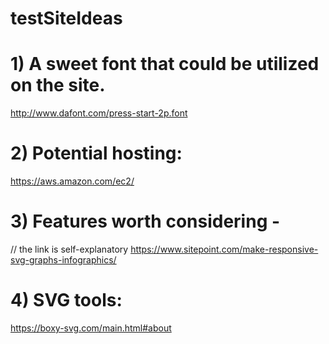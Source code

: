 # testSiteIdeas

# 1) A sweet font that could be utilized on the site.
http://www.dafont.com/press-start-2p.font

# 2) Potential hosting:
https://aws.amazon.com/ec2/

# 3) Features worth considering -
// the link is self-explanatory
https://www.sitepoint.com/make-responsive-svg-graphs-infographics/

# 4) SVG tools:
https://boxy-svg.com/main.html#about

